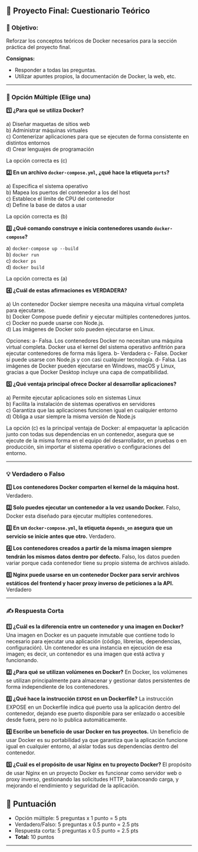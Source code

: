 ## 📝 Proyecto Final: Cuestionario Teórico

### 🎯 Objetivo:

Reforzar los conceptos teóricos de Docker necesarios para la sección práctica del proyecto final.

**Consignas:**

- Responder a todas las preguntas.
- Utilizar apuntes propios, la documentación de Docker, la web, etc.

---

### **🧩 Opción Múltiple (Elige una)**

**1️⃣ ¿Para qué se utiliza Docker?**

a) Diseñar maquetas de sitios web  
b) Administrar máquinas virtuales  
c) Contenerizar aplicaciones para que se ejecuten de forma consistente en distintos entornos  
d) Crear lenguajes de programación

La opción correcta es (c)

**2️⃣ En un archivo `docker-compose.yml`, ¿qué hace la etiqueta `ports`?**

a) Especifica el sistema operativo  
b) Mapea los puertos del contenedor a los del host  
c) Establece el límite de CPU del contenedor  
d) Define la base de datos a usar

La opción correcta es (b)

**3️⃣ ¿Qué comando construye e inicia contenedores usando `docker-compose`?**

a) `docker-compose up --build`  
b) `docker run`  
c) `docker ps`  
d) `docker build`

La opción correcta es (a)

**4️⃣ ¿Cuál de estas afirmaciones es VERDADERA?**

a) Un contenedor Docker siempre necesita una máquina virtual completa para ejecutarse.  
b) Docker Compose puede definir y ejecutar múltiples contenedores juntos.  
c) Docker no puede usarse con Node.js.  
d) Las imágenes de Docker solo pueden ejecutarse en Linux.

Opciones: a- Falsa. Los contenedores Docker no necesitan una máquina virtual completa. Docker usa el kernel del sistema operativo anfitrión para ejecutar contenedores de forma más ligera. b- Verdadera c- False. Docker sí puede usarse con Node.js y con casi cualquier tecnología. d- Falsa. Las imágenes de Docker pueden ejecutarse en Windows, macOS y Linux, gracias a que Docker Desktop incluye una capa de compatibilidad.

**5️⃣ ¿Qué ventaja principal ofrece Docker al desarrollar aplicaciones?**

a) Permite ejecutar aplicaciones solo en sistemas Linux  
b) Facilita la instalación de sistemas operativos en servidores  
c) Garantiza que las aplicaciones funcionen igual en cualquier entorno  
d) Obliga a usar siempre la misma versión de Node.js

La opción (c) es la principal ventaja de Docker: al empaquetar la aplicación junto con todas sus dependencias en un contenedor, asegura que se ejecute de la misma forma en el equipo del desarrollador, en pruebas o en producción, sin importar el sistema operativo o configuraciones del entorno.

---

### **💡 Verdadero o Falso**

**1️⃣ Los contenedores Docker comparten el kernel de la máquina host.**  Verdadero.

**2️⃣ Solo puedes ejecutar un contenedor a la vez usando Docker.**  Falso, Docker esta diseñado para ejecutar multiples contenedores.

**3️⃣ En un `docker-compose.yml`, la etiqueta `depends_on` asegura que un servicio se inicie antes que otro.**  Verdadero.

**4️⃣ Los contenedores creados a partir de la misma imagen siempre tendrán los mismos datos dentro por defecto.**  Falso, los datos pueden variar porque cada contenedor tiene su propio sistema de archivos aislado.

**5️⃣ Nginx puede usarse en un contenedor Docker para servir archivos estáticos del frontend y hacer proxy inverso de peticiones a la API.**  Verdadero

---

### **✍️ Respuesta Corta**

**1️⃣ ¿Cuál es la diferencia entre un contenedor y una imagen en Docker?**   Una imagen en Docker es un paquete inmutable que contiene todo lo necesario para ejecutar una aplicación (código, librerías, dependencias, configuración). Un contenedor es una instancia en ejecución de esa imagen; es decir, un contenedor es una imagen que está activa y funcionando.

**2️⃣ ¿Para qué se utilizan volúmenes en Docker?**   En Docker, los volúmenes se utilizan principalmente para almacenar y gestionar datos persistentes de forma independiente de los contenedores.

**3️⃣ ¿Qué hace la instrucción `EXPOSE` en un Dockerfile?**   La instrucción EXPOSE en un Dockerfile indica qué puerto usa la aplicación dentro del contenedor, dejando ese puerto disponible para ser enlazado o accesible desde fuera, pero no lo publica automáticamente.

**4️⃣ Escribe un beneficio de usar Docker en tus proyectos.**   Un beneficio de usar Docker es su portabilidad ya que garantiza que la aplicación funcione igual en cualquier entorno, al aislar todas sus dependencias dentro del contenedor.

**5️⃣ ¿Cuál es el propósito de usar Nginx en tu proyecto Docker?**   El propósito de usar Nginx en un proyecto Docker es funcionar como servidor web o proxy inverso, gestionando las solicitudes HTTP, balanceando carga, y mejorando el rendimiento y seguridad de la aplicación.

## 🏅 Puntuación

- Opción múltiple: 5 preguntas x 1 punto = 5 pts
- Verdadero/Falso: 5 preguntas x 0.5 punto = 2.5 pts
- Respuesta corta: 5 preguntas x 0.5 punto = 2.5 pts
- **Total:** 10 puntos

---
